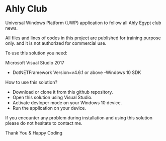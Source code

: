 # Ahly Club
Universal Windows Platform (UWP) application to follow all Ahly Egypt club news.

All files and lines of codes in this project are published for training purpose only. and it is not authorized for commercial use.

To use this solution you need:

Microsoft Visual Studio 2017
- DotNETFramework Version=v4.6.1 or above
-Windows 10 SDK

How to use this solution?
- Download or clone it from this github repository.
- Open this solution using Visual Studio.
- Activate devloper mode on your Windows 10 device.
- Run the application on your device.

If you encounter any problem during installation and using this solution please do not hesitate to contact me.

Thank You & Happy Coding
